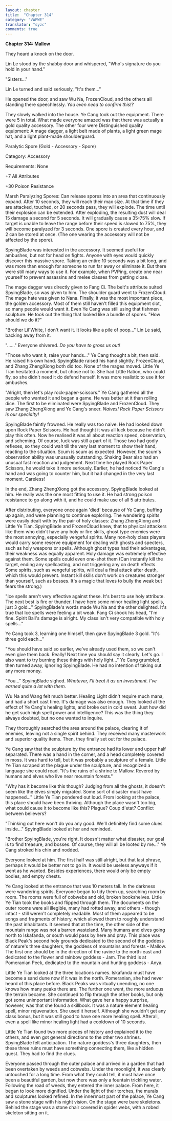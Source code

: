 ```yaml
---
layout: chapter
title:  "Chapter 314"
category: "VWPWE"
translator: "syzc"
comments: true
---
```


**Chapter 314: Mallow**

They heard a knock on the door.

 Lin Le stood by the shabby door and whispered, "Who's signature do you hold in your hand."

"Sisters..."

Lin Le turned and said seriously, "It's them..."

He opened the door, and saw Wu Na, FrozenCloud, and the others all standing there speechlessly. *You even need to confirm this!?*

They slowly walked into the house. Ye Cang took out the equipment. There were 5 in total. What made everyone amazed was that there was actually a gold quality accessory. The other four were Distinguished quality equipment: A mage dagger, a light belt made of plants, a light green mage hat, and a light plant-made shoulderguard.

Paralytic Spore (Gold - Accessory - Spore)

Category: Accessory

Requirements: None

+7 All Attributes

+30 Poison Resistance

Marsh Paralyzing Spores: Can release spores into an area that continuously expand. After 10 seconds, they will reach their max size. At that time if they are attacked, touched, or 20 seconds pass, they will explode. The time until their explosion can be extended. After exploding, the resulting dust will deal 15 damage a second for 5 seconds. It will gradually cause a 35-75% slow. If target is unable to leave the range before their speed is slowed to 75%, they will become paralyzed for 3 seconds. One spore is created every hour, and 2 can be stored at once. (The one wearing the accessory will not be affected by the spore).

SpyingBlade was interested in the accessory. It seemed useful for ambushes, but not for head on fights. Anyone with eyes would quickly discover this massive spore. Taking an entire 10 seconds was a bit long, and was more than enough for someone to run far away or eliminate it. But there were still many ways to use it. For example, when PVPing, create one near yourself to prevent assassins and melee classes from getting close.

The mage dagger was directly given to Fang Ci. The belt's attribute suited SpyingBlade, so was given to him. The shoulder guard went to FrozenCloud. The mage hate was given to Nana. Finally, it was the most important piece, the golden accessory. Most of them still haven't filled this equipment slot, so many people would want it. Even Ye Cang was still using that fishmen sculpture. He took out the thing that looked like a bundle of spores. "How should we do it?"

"Brother Lil'White, I don't want it. It looks like a pile of poop..." Lin Le said, backing away from it.

"......" Everyone shivered. *Do you have to gross us out!*

"Those who want it, raise your hands..." Ye Cang thought a bit, then said. He raised his own hand. SpyingBlade raised his hand slightly. FrozenCloud, and Zhang ZhengXiong both did too. None of the mages moved. Little Ye Tian hesitated a moment, but chose not to. She had Little Ration, who could fly, so she didn't need it do defend herself. It was more realistic to use it for ambushes.

"Alright, then let's play rock-paper-scissors." Ye Cang gathered all the people who wanted it and began a game. He was better at it than rolling dice. The first to be eliminated were SpyingBlade and FrozenCloud. They saw Zhang ZhengXiong and Ye Cang's sneer. *Naives! Rock Paper Scissors is our specialty!*

SpyingBlade faintly frowned. He really was too naive. He had looked down upon Rock Paper Scissors. He had thought it was all luck because he didn't play this often. Now he realised it was all about reaction speed, observation, and scheming. Of course, luck was still a part of it. Those two had godly reflexes, so they could wait till the very last moment to show their hand, reacting to the situation. Scum is scum as expected. However, the scum's observation ability was unusually outstanding. Shaking Bear also had an unusual fast reaction and judgement. Next time he played Rock Paper Scissors, he would take it more seriously. Earlier, he had noticed Ye Cang's hand and was going to counter him, but it had changed in the very last moment. Careless!

In the end, Zhang ZhengXiong got the accessory. SpyingBlade looked at him. He really was the one most fitting to use it. He had strong poison resistance to go along with it, and he could make use of all 5 attributes.

After distributing, everyone once again 'died' because of Ye Cang, buffing up again, and were planning to continue exploring. The wandering spirits were easily dealt with by the pair of holy classes: Zhang ZhengXiong and Little Ye Tian. SpyingBlade and FrozenCloud knew, that to physical attackers like them who didn't have any holy or fire skills, ghost type enemies were the most annoying, especially vengeful spirits. Many non-holy class players would carry some reserve equipment for dealing with ghosts and specters, such as holy weapons or spells. Although ghost types had their advantages, their weakness was equally apparent. Holy damage was extremely effective against them. Some spells could even one-shot them (Can instantly kill the target, ending any spellcasting, and not triggering any on death effects. Some spirits, such as vengeful spirits, will deal a final attack after death, which this would prevent. Instant kill skills don't work on creatures stronger than yourself, such as bosses. It's a magic that loves to bully the weak but fears the strong.)

"Ice spells aren't very effective against these. It's best to use holy attribute. The next best is fire or thunder. I have here some minor healing light spells, just 3 gold..." SpyingBlade's words made Wu Na and the other delighted. It's true that Ice spells were feeling a bit weak. Fang Ci shook his head, "I'm fine. Spirit Ball's damage is alright. My class isn't very compatible with holy spells..."

Ye Cang took 3, learning one himself, then gave SpyingBlade 3 gold. "It's three gold each..."

"You should have said so earlier, we've already used them, so we can't even give them back. Really! Next time you should say it clearly. Let's go. I also want to try burning these things with holy light..." Ye Cang grumbled, then turned away, ignoring SpyingBlade. He had no intention of taking out any more money.

"You..." SpyingBlade sighed. *Whatever, I'll treat it as an investment. I've earned quite a lot with them.*

Wu Na and Wang felt much better. Healing Light didn't require much mana, and had a short cast time. It's damage was also enough. They looked at the effect of Ye Cang's healing lights, and broke out in cold sweat. Just how did he get such high spell power and intelligence? This was the thing they always doubted, but no one wanted to inquire.

They thoroughly searched the area around the palace, clearing it of enemies, leaving not a single spirit behind. They received many masterwork and superior quality items. Then, they finally set out for the palace.

Ye Cang saw that the sculpture by the entrance had its lower and upper half separated. There was a hand in the corner, and a head completely covered in moss. It was hard to tell, but it was probably a sculpture of a female. Little Ye Tian scraped at the plague under the sculpture, and recognized a language she could read. "It's the ruins of a shrine to Mallow. Revered by humans and elves who live near mountain forests."

"Why has it become like this though? Judging from all the ghosts, it doesn't seem like the elves simply migrated. Some sort of disaster must have happened..." Little Ye Tian pondered out loud. From looking at the palace, this place should have been thriving. Although the place wasn't too big, what could cause it to become like this? Plague? Coup d'etat? Conflict between believers?

"Thinking out here won't do you any good. We'll definitely find some clues inside..." SpyingBlade looked at her and reminded.

"Brother SpyingBlade, you're right. It doesn't matter what disaster, our goal is to find treasure, and bosses. Of course, they will all be looted by me..." Ye Cang stroked his chin and nodded.

Everyone looked at him. The first half was still alright, but that last phrase, perhaps it would be better not to go in. It would be useless anyways if it went as he wanted. Besides experiences, there would only be empty bodies, and empty chests.

Ye Cang looked at the entrance that was 10 meters tall. In the darkness were wandering spirits. Everyone began to tidy them up, searching room by room. The rooms were full of cobwebs and old, broken bookshelves. Little Ye Tian took the books and flipped through them. The documents on the outer rooms were all illegible, many had rotted away, and others - though intact - still weren't completely readable. Most of them appeared to be songs and fragments of history, which allowed them to roughly understand the past inhabitants. It seemed that at the time, the other side of the mountain range was not a barren wasteland. Many humans and elves going north to Iskafanda, or south would pass by here and pray. This place was Black Peak's second holy grounds dedicated to the second of the goddess of nature's three daughters, the goddess of mountains and forests - Mallow. The first one should be in the direction of the ravine to the north-east and dedicated to the flower and rainbow goddess - Jam. The third is at Pomeranian Peek, dedicated to the mountain and hunting goddess - Anya.

Little Ye Tian looked at the three locations names. Iskafanda must have become a sand dune now if it was in the north. Pomeranian, she had never heard of this place before. Black Peaks was virtually unending, no one knows how many peaks there are. The further one went, the more arduous the terrain became. She continued to flip through the other books, but only got some unimportant information. What gave her a happy surprise, however, was that she found a skillbook. It was a nature element healing spell, minor rejuvenation. She used it herself. Although she wouldn't get any class bonus, but it was still good to have one more healing spell. Afterall, even a spell like minor healing light had a cooldown of 10 seconds.

Little Ye Tian found two more pieces of history and explained it to the others, and even got general directions to the other two shrines. SpyingBlade felt anticipation. The nature goddess's three daughters, then these three ruins must have something connecting them, like a hidden quest. They had to find the clues.

Everyone passed through the outer palace and arrived in a garden that had been overtaken by weeds and cobwebs. Under the moonlight, it was clearly untouched for a long time. From what they could tell, it must have once been a beautiful garden, but now there was only a fountain trickling water. Following the road of weeds, they entered the inner palace. From here, it began to look more dignified. Under the light of their torches, the murals and sculptures looked refined. In the innermost part of the palace, Ye Cang saw a stone stage with his night vision. On the stage were bare skeletons. Behind the stage was a stone chair covered in spider webs, with a robed skeleton sitting on it.
